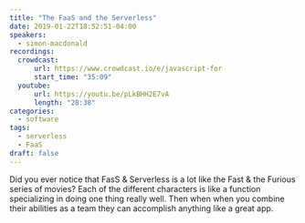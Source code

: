```yaml
---
title: "The FaaS and the Serverless"
date: 2019-01-22T18:52:51-04:00
speakers:
  - simon-macdonald
recordings:
  crowdcast:
      url: https://www.crowdcast.io/e/javascript-for
      start_time: "35:09"
  youtube:
      url: https://youtu.be/pLkBHH2E7vA
      length: "28:38"
categories:
  - software
tags:
  - serverless
  - FaaS
draft: false
---
```


Did you ever notice that FasS & Serverless is a lot like the Fast & the Furious series of movies? Each of the different characters is like a function specializing in doing one thing really well. Then when when you combine their abilities as a team they can accomplish anything like a great app.
